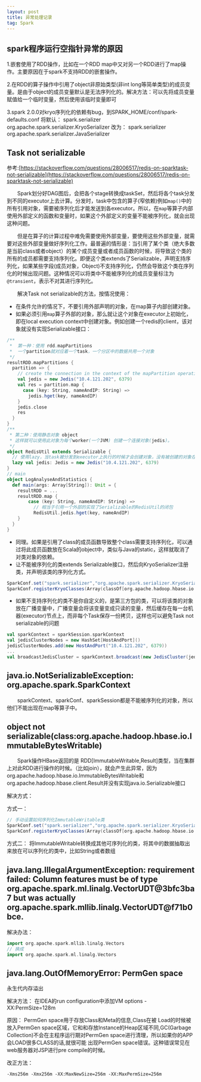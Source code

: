 ```yaml
---
layout: post
title: 异常处理记录
tag: Spark
---
```


## spark程序运行空指针异常的原因
1.嵌套使用了RDD操作，比如在一个RDD map中又对另一个RDD进行了map操作。主要原因在于spark不支持RDD的嵌套操作。

2.在RDD的算子操作中引用了object非原始类型(非int long等简单类型)的成员变量。是由于object的成员变量默认是无法序列化的。解决方法：可以先将成员变量赋值给一个临时变量，然后使用该临时变量即可

3.spark 2.0.0对kryo序列化的依赖有bug，到SPARK_HOME/conf/spark-defaults.conf
将默认： spark.serializer     org.apache.spark.serializer.KryoSerializer
改为： spark.serializer 	  org.apache.spark.serializer.JavaSerializer

## Task not serializable
参考:[https://stackoverflow.com/questions/28006517/redis-on-sparktask-not-serializable](https://stackoverflow.com/questions/28006517/redis-on-sparktask-not-serializable)

　　Spark划分好DAG图后，会把各个stage转换成taskSet，然后将各个task分发到不同的executor上去计算。分发时，task中包含的算子(窄依赖)例如`map()`中的所有引用对象，需要被序列化后才能发送到各executor。所以，在`map`等算子内部使用外部定义的函数和变量时，如果这个外部定义的变量不能被序列化，就会出现这种问题。

　　但是在算子的计算过程中难免需要使用外部变量，要使用这些外部变量，就需要对这些外部变量做好序列化工作。最普遍的情形是：当引用了某个类（绝大多数是当前class或者object）的某个成员变量或者成员函数的时候，将导致这个类的所有的成员都需要支持序列化。即便这个类extends了Serializable，声明支持序列化，如果某些字段(成员对象，Object)不支持序列化，仍然会导致这个类在序列化的时候出现问题。这种情况可以将类中不能被序列化的成员变量标注为`@transient`，表示不对其进行序列化。

　　解决Task not serializable的方法，按情况使用：

* 在条件允许的情况下，不要引用外部声明的对象，在map算子内部创建对象。
* 如果必须引用`map`算子外部的对象，那么就让这个对象在executor上初始化，即在local execution context中创建对象。例如创建一个redis的client，该对象就没有实现Serializable接口：

```scala
/**
 *  第一种：使用 rdd.mapPartitions
 *  一个partition就对应着一个task，一个分区中的数据共用一个对象
 */
resultRDD.mapPartitions {
  partition => {
    // create the connection in the context of the mapPartition operation
    val jedis = new Jedis("10.4.121.202", 6379)
    val res = partition.map {
      case (key: String, nameAndIP: String) =>
        jedis.hget(key, nameAndIP)
    }
    jedis.close
    res
  }
}
/**
 * 第二种：使用静态对象 object
 * 这样就可以使用此对象为每个worker(一个JVM) 创建一个连接对象(jedis)。
 */
object RedisUtil extends Serializable {
  // 使用lazy，当task被分发到executor上执行的时候才会创建对象，没有被创建的对象在分发时不需要被序列化。
  lazy val jedis: Jedis = new Jedis("10.4.121.202", 6379)
}
// main
object LogAnalyseAndStatistics {
  def main(args: Array[String]): Unit = {
    resultRDD = ...
    resultRDD.map {
        case (key: String, nameAndIP: String) =>
          // 相当于引用一个外部的实现了Serializable的RedisUtil的闭包
          RedisUtil.jedis.hget(key, nameAndIP)
    }
  }
}
```
* 同理。如果是引用了class的成员函数导致整个class需要支持序列化，可以通过将此成员函数放在Scala的object中，类似与Java的static，这样就取消了对类对象的依赖。
* 让不能被序列化的类extends Serializable接口，然后向KryoSerializer注册类，并声明该类的序列化方式。
```scala
SparkConf.set("spark.serializer","org.apache.spark.serializer.KryoSerializer")  
SparkConf.registerKryoClasses(Array(classOf[org.apache.hadoop.hbase.io.ImmutableBytesWritable]))
```
* 如果不支持序列化的类不是你自定义的，是第三方包的类，可以将该类的对象放在广播变量中，广播变量会将该变量变成只读的变量，然后缓存在每一台机器(executor)节点上，而非每个Task保存一份拷贝，这样也可以避免Task not serializable的问题
```scala
val sparkContext = sparkSession.sparkContext
val jedisClusterNodes = new HashSet[HostAndPort]()
jedisClusterNodes.add(new HostAndPort("10.4.121.202", 6379))
...
val broadcastJedisCluster = sparkContext.broadcast(new JedisCluster(jedisClusterNodes))
```

## java.io.NotSerializableException: org.apache.spark.SparkContext
　　sparkContext、sparkConf、sparkSession都是不能被序列化的对象，所以他们不能出现在map等算子中。
## object not serializable(class:org.apache.hadoop.hbase.io.ImmutableBytesWritable)
　　Spark操作HBase返回的是 RDD[ImmutableWritable,Result]类型，当在集群上对此RDD进行操作的时候。（比如join），就会产生此异常，因为org.apache.hadoop.hbase.io.ImmutableBytesWritable和org.apache.hadoop.hbase.client.Result并没有实现java.io.Serializable接口

解决方式：

方式一：
```scala
// 手动设置如何序列化ImmutableWritable类
SparkConf.set("spark.serializer","org.apache.spark.serializer.KryoSerializer")  
SparkConf.registerKryoClasses(Array(classOf[org.apache.hadoop.hbase.io.ImmutableBytesWritable]))
```
方式二：
将ImmutableWritable转换成其他可序列化的类，将其中的数据抽取出来放在可以序列化的类中，比如String或者数组

## java.lang.IllegalArgumentException: requirement failed: Column features must be of type org.apache.spark.ml.linalg.VectorUDT@3bfc3ba7 but was actually org.apache.spark.mllib.linalg.VectorUDT@f71b0bce.
解决办法：
```scala
import org.apache.spark.mllib.linalg.Vectors
// 换成
import org.apache.spark.ml.linalg.Vectors
```
## java.lang.OutOfMemoryError: PermGen space

永生代内存溢出

解决方法：
在IDEA的run configuration中添加VM options  -XX:PermSize=128m

原因：
PermGen space用于存放Class和Meta的信息,Class在被 Load的时候被放入PermGen space区域，它和和存放Instance的Heap区域不同,GC(Garbage Collection)不会在主程序运行期对PermGen space进行清理，所以如果你的APP会LOAD很多CLASS的话,就很可能
出现PermGen space错误。这种错误常见在web服务器对JSP进行pre compile的时候。

改正方法：
```shell
-Xms256m -Xmx256m -XX:MaxNewSize=256m -XX:MaxPermSize=256m 
```

